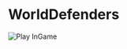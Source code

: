 # WorldDefenders
 
![Play InGame](https://postfiles.pstatic.net/MjAyNDAyMjRfMTc2/MDAxNzA4NzA3Mzc1NDI5.xU7Wta7w_enRNSoR12hBvjjrHPOyUyb7_jfS9hsG5wMg.4Absw8zSfU2wIh6384bPWnYsyHZU0xRil-DE5MxtJ0Ig.PNG/play.PNG?type=w966)

